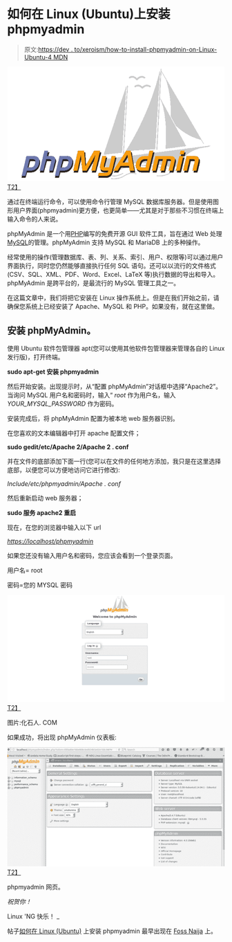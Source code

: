 # 如何在 Linux (Ubuntu)上安装 phpmyadmin

> 原文:[https://dev . to/xeroism/how-to-install-phpmyadmin-on-Linux-Ubuntu-4 MDN](https://dev.to/xeroxism/how-to-install-phpmyadmin-on-linux-ubuntu-4mdn)

[![phpmyadmin_fossnaija](img/230479db98ade4e8bf3d9b818f4386ae.png)T2】](https://i0.wp.com/fossnaija.com/wp-content/uploads/2017/08/phpmyadmin.png?ssl=1)

通过在终端运行命令，可以使用命令行管理 MySQL 数据库服务器。但是使用图形用户界面(phpmyadmin)更方便，也更简单——尤其是对于那些不习惯在终端上输入命令的人来说。

phpMyAdmin 是一个用<u>[PHP](https://php.net/)</u>编写的免费开源 GUI 软件工具，旨在通过 Web 处理<u>[MySQL](https://www.mysql.com/)</u>的管理。phpMyAdmin 支持 MySQL 和 MariaDB 上的多种操作。

经常使用的操作(管理数据库、表、列、关系、索引、用户、权限等)可以通过用户界面执行，同时您仍然能够直接执行任何 SQL 语句。还可以以流行的文件格式(CSV、SQL、XML、PDF、Word、Excel、LaTeX 等)执行数据的导出和导入。phpMyAdmin 是跨平台的，是最流行的 MySQL 管理工具之一。

在这篇文章中，我们将把它安装在 Linux 操作系统上。但是在我们开始之前，请确保您系统上已经安装了 Apache、MySQL 和 PHP。如果没有，就在这里做。

## 安装 phpMyAdmin。

使用 Ubuntu 软件包管理器 apt(您可以使用其他软件包管理器来管理各自的 Linux 发行版)，打开终端。

**sudo apt-get 安装 phpmyadmin**

然后开始安装。出现提示时，从“配置 phpMyAdmin”对话框中选择“Apache2”。当询问 MySQL 用户名和密码时，输入“ *root* 作为用户名，输入 *YOUR_MYSQL_PASSWORD* 作为密码。

安装完成后，将 phpMyAdmin 配置为被本地 web 服务器识别。

在您喜欢的文本编辑器中打开 apache 配置文件；

**sudo gedit/etc/Apache 2/Apache 2 . conf**

并在文件的底部添加下面一行(您可以在文件的任何地方添加，我只是在这里选择底部，以便您可以方便地访问它进行修改):

*Include/etc/phpmyadmin/Apache . conf*

然后重新启动 web 服务器；

**sudo 服务 apache2 重启**

现在，在您的浏览器中输入以下 url

<u>*[https://localhost/phpmyadmin](https://localhost/phpmyadmin)*</u>

如果您还没有输入用户名和密码，您应该会看到一个登录页面。

用户名= root

密码=您的 MYSQL 密码

[![phpmyadmin_login_fossnaija](img/70d6c071ce34ae3ef4fa55fa8d568d36.png)T2】](https://i2.wp.com/fossnaija.com/wp-content/uploads/2017/08/PMA-e1501723966144.png?ssl=1)

图片:化石人. COM

如果成功，将出现 phpMyAdmin 仪表板:

[![phpmyadmin_homepage_fossnaija](img/c63e0883ce6614902739976ab23fa5e3.png)T2】](https://i0.wp.com/fossnaija.com/wp-content/uploads/2017/08/PMA-homepage-e1501724058455.png?ssl=1)

phpmyadmin 网页。

*祝贺你！*

Linux 'NG 快乐！ _

帖子[如何在 Linux (Ubuntu)](https://fossnaija.com/install-phpmyadmin-linux-ubuntu/) 上安装 phpmyadmin 最早出现在 [Foss Naija](https://fossnaija.com) 上。